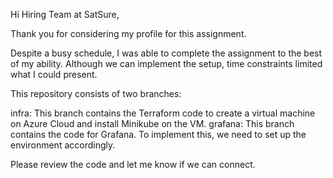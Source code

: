 Hi Hiring Team at SatSure,

Thank you for considering my profile for this assignment.

Despite a busy schedule, I was able to complete the assignment to the best of my ability. Although we can implement the setup, time constraints limited what I could present.

This repository consists of two branches:

infra: This branch contains the Terraform code to create a virtual machine on Azure Cloud and install Minikube on the VM.
grafana: This branch contains the code for Grafana.
To implement this, we need to set up the environment accordingly.

Please review the code and let me know if we can connect.